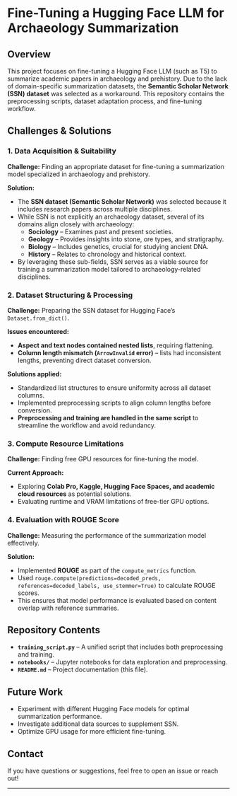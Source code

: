 # Fine-Tuning a Hugging Face LLM for Archaeology Summarization

## Overview
This project focuses on fine-tuning a Hugging Face LLM (such as T5) to summarize academic papers in archaeology and prehistory. Due to the lack of domain-specific summarization datasets, the **Semantic Scholar Network (SSN) dataset** was selected as a workaround. This repository contains the preprocessing scripts, dataset adaptation process, and fine-tuning workflow.

## Challenges & Solutions

### 1. Data Acquisition & Suitability
**Challenge:** Finding an appropriate dataset for fine-tuning a summarization model specialized in archaeology and prehistory.

**Solution:**
- The **SSN dataset (Semantic Scholar Network)** was selected because it includes research papers across multiple disciplines.
- While SSN is not explicitly an archaeology dataset, several of its domains align closely with archaeology:
  - **Sociology** – Examines past and present societies.
  - **Geology** – Provides insights into stone, ore types, and stratigraphy.
  - **Biology** – Includes genetics, crucial for studying ancient DNA.
  - **History** – Relates to chronology and historical context.
- By leveraging these sub-fields, SSN serves as a viable source for training a summarization model tailored to archaeology-related disciplines.

### 2. Dataset Structuring & Processing
**Challenge:** Preparing the SSN dataset for Hugging Face’s `Dataset.from_dict()`.

**Issues encountered:**
- **Aspect and text nodes contained nested lists**, requiring flattening.
- **Column length mismatch (`ArrowInvalid` error)** – lists had inconsistent lengths, preventing direct dataset conversion.

**Solutions applied:**
- Standardized list structures to ensure uniformity across all dataset columns.
- Implemented preprocessing scripts to align column lengths before conversion.
- **Preprocessing and training are handled in the same script** to streamline the workflow and avoid redundancy.

### 3. Compute Resource Limitations
**Challenge:** Finding free GPU resources for fine-tuning the model.

**Current Approach:**
- Exploring **Colab Pro, Kaggle, Hugging Face Spaces, and academic cloud resources** as potential solutions.
- Evaluating runtime and VRAM limitations of free-tier GPU options.

### 4. Evaluation with ROUGE Score
**Challenge:** Measuring the performance of the summarization model effectively.

**Solution:**
- Implemented **ROUGE** as part of the `compute_metrics` function.
- Used `rouge.compute(predictions=decoded_preds, references=decoded_labels, use_stemmer=True)` to calculate ROUGE scores.
- This ensures that model performance is evaluated based on content overlap with reference summaries.

## Repository Contents
- **`training_script.py`** – A unified script that includes both preprocessing and training.
- **`notebooks/`** – Jupyter notebooks for data exploration and preprocessing.
- **`README.md`** – Project documentation (this file).

## Future Work
- Experiment with different Hugging Face models for optimal summarization performance.
- Investigate additional data sources to supplement SSN.
- Optimize GPU usage for more efficient fine-tuning.

## Contact
If you have questions or suggestions, feel free to open an issue or reach out!

---
